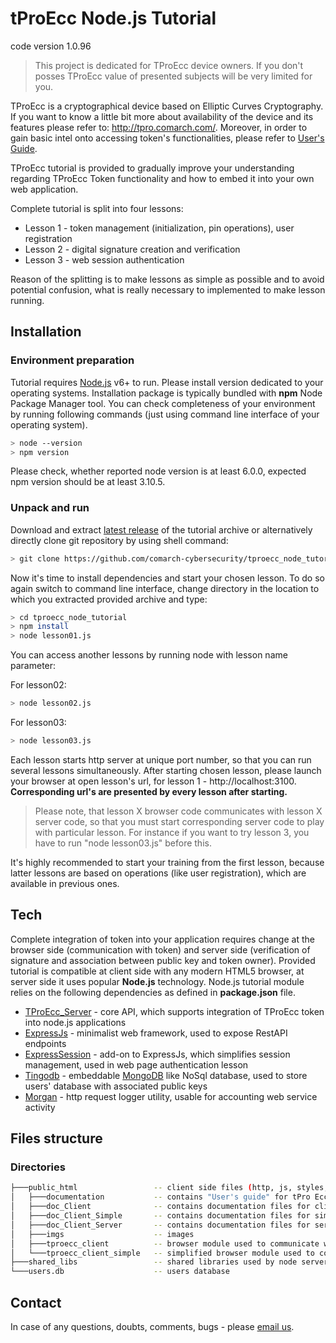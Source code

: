 ﻿# tProEcc Node.js Tutorial
code version 1.0.96

> This project is dedicated for TProEcc device owners. If you don't posses TProEcc value of presented subjects will be very limited for you.

TProEcc is a cryptographical device based on Elliptic Curves Cryptography. If you want to know a little bit more about availability of the device and its features please refer to: http://tpro.comarch.com/.
Moreover, in order to gain basic intel onto accessing token's functionalities, please refer to [User's Guide](https://github.com/comarch-cybersecurity/tproecc_node_tutorial/tree/master/public_html/documentation). 


TProEcc tutorial is provided to gradually improve your understanding regarding TProEcc Token functionality and how to embed it into your own web application.

Complete tutorial is split into four lessons:

- Lesson 1 - token management (initialization, pin operations), user registration
- Lesson 2 - digital signature creation and verification
- Lesson 3 - web session authentication

Reason of the splitting is to make lessons as simple as possible and to avoid potential
confusion, what is really necessary to implemented to make lesson running.

## Installation
### Environment preparation

Tutorial requires [Node.js](https://nodejs.org/) v6+ to run. Please install version dedicated to your operating systems. Installation package is typically bundled with **npm** Node Package Manager tool. You can check completeness of your environment by running following commands (just using command line interface of your operating system).

```sh
> node --version
> npm version
```

Please check, whether reported node version is at least 6.0.0, expected npm version should be at least 3.10.5.

### Unpack and run

Download and extract [latest release](https://github.com/comarch-cybersecurity/tproecc_node_tutorial/archive/master.zip) of the tutorial archive or alternatively directly clone git repository by using shell command:
```sh
> git clone https://github.com/comarch-cybersecurity/tproecc_node_tutorial
```

Now it's time to install dependencies and start your chosen lesson. To do so again switch to command line interface, change directory in the location to which you extracted provided archive and type:

```sh
> cd tproecc_node_tutorial
> npm install
> node lesson01.js
```

You can access another lessons by running node with lesson name parameter:

For lesson02:
```sh
> node lesson02.js
```
For lesson03:
```sh
> node lesson03.js
```

Each lesson starts http server at unique port number, so that you can run several lessons simultaneously.
After starting chosen lesson, please launch your browser at open lesson's url, for lesson 1 - http://localhost:3100. __Corresponding url's are presented by every lesson after starting.__
>Please note, that lesson X browser code communicates with lesson X server code, so that you must start corresponding server code to play with particular lesson. For instance if you want to try lesson 3, you have to run "node lesson03.js" before this.

It's highly recommended to start your training from the first lesson, because latter lessons are based on operations (like user registration), which are available in previous ones.

## Tech
Complete integration of token into your application requires change at the browser side (communication with token) and server side (verification of signature and association between public key and token owner).
Provided tutorial is compatible at client side with any modern HTML5 browser, at server side it uses popular **Node.js** technology.
Node.js tutorial module relies on the following dependencies as defined in **package.json** file.

- [TProEcc_Server](http://npmjs.com/package/tproecc_server) - core API, which supports integration of TProEcc token into node.js applications
- [ExpressJs](http://expressjs.com) - minimalist web framework, used to expose RestAPI endpoints
- [ExpressSession](https://www.npmjs.com/package/express-session) - add-on to ExpressJs, which simplifies session management, used in web page authentication lesson
- [Tingodb](http://www.tingodb.com) - embeddable [MongoDB](http://www.mongodb.com) like NoSql database, used to store users' database with associated public keys
- [Morgan](https://www.npmjs.com/package/morgan) - http request logger utility, usable for accounting web service activity

## Files structure

### Directories
```sh
├───public_html                 -- client side files (http, js, styles, docs)
│   ├───documentation           -- contains "User's guide" for tPro Ecc in .pdf format
│   ├───doc_Client              -- contains documentation files for client API
│   ├───doc_Client_Simple       -- contains documentation files for simplified client API
│   ├───doc_Client_Server       -- contains documentation files for server API
│   ├───imgs                    -- images
│   ├───tproecc_client          -- browser module used to communicate with tProEcc device
│   └───tproecc_client_simple   -- simplified browser module used to communicate with tProEcc device
├───shared_libs                 -- shared libraries used by node server side lessons
└───users.db                    -- users database
```

## Contact
In case of any questions, doubts, comments, bugs - please [email us](mailto:tpro@comarch.com).
